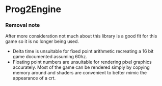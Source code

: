 # Prog2Engine

### Removal note

After more consideration not much about this library is a good fit for this game so it is no longer being used.
- Delta time is unsuitable for fixed point arithmetic recreating a 16 bit game documented assuming 60hz.
- Floating point numbers are unsuitable for rendering pixel graphics accurately. Most of the game can be
rendered simply by copying memory around and shaders are convenient to better mimic the appearance of a crt.